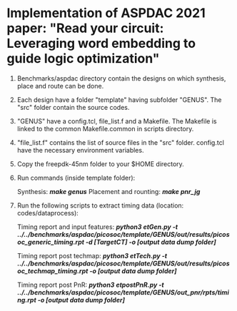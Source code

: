 # Implementation of ASPDAC 2021 paper: "Read your circuit: Leveraging word embedding to guide logic optimization"


1) Benchmarks/aspdac directory contain the designs on which synthesis, place and route can be done.

3) Each design have a folder "template" having subfolder "GENUS". The "src" folder contain the source codes.

4) "GENUS" have a config.tcl, file_list.f and a Makefile. The Makefile is linked to the common Makefile.common in scripts directory.

5) "file_list.f" contains the list of source files in the "src" folder. config.tcl have the necessary environment variables.

6) Copy the freepdk-45nm folder to your $HOME directory.

7) Run commands (inside template folder):
   
   Synthesis: **_make genus_**
   Placement and rounting: **_make pnr_jg_**
   
8) Run the following scripts to extract timing data (location: codes/dataprocess):

   Timing report and input features: **_python3 etGen.py -t ../../benchmarks/aspdac/picosoc/template/GENUS/out/results/picosoc_generic_timing.rpt -d [TargetCT] -o [output data dump folder]_**
   
   Timing report post techmap: **_python3 etTech.py -t ../../benchmarks/aspdac/picosoc/template/GENUS/out/results/picosoc_techmap_timing.rpt -o [output data dump folder]_**
   
   Timing report post PnR: **_python3 etpostPnR.py -t ../../benchmarks/aspdac/picosoc/template/GENUS/out_pnr/rpts/timing.rpt -o [output data dump folder]_**

   
